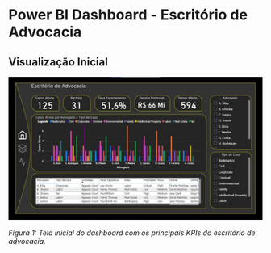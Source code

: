 # Power BI Dashboard - Escritório de Advocacia

## Visualização Inicial

![Dashboard Principal do Power BI](powerbi_home.jpg)

*Figura 1: Tela inicial do dashboard com os principais KPIs do escritório de advocacia.*
